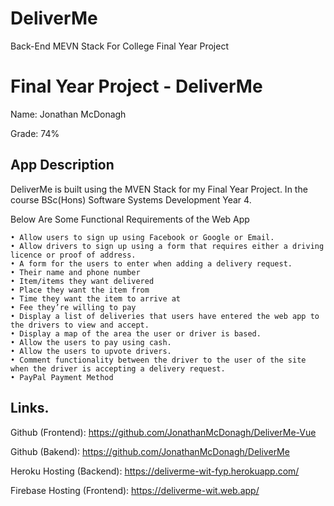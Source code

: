 # DeliverMe
Back-End MEVN Stack For College Final Year Project

# Final Year Project - DeliverMe

Name: Jonathan McDonagh

Grade: 74%

## App Description
DeliverMe is built using the MVEN Stack for my Final Year Project. In the course 
BSc(Hons) Software Systems Development Year 4.

Below Are Some Functional Requirements of the Web App

    • Allow users to sign up using Facebook or Google or Email.
    • Allow drivers to sign up using a form that requires either a driving licence or proof of address.
    • A form for the users to enter when adding a delivery request.
    • Their name and phone number
    • Item/items they want delivered
    • Place they want the item from
    • Time they want the item to arrive at
    • Fee they’re willing to pay
    • Display a list of deliveries that users have entered the web app to the drivers to view and accept.
    • Display a map of the area the user or driver is based.
    • Allow the users to pay using cash.
    • Allow the users to upvote drivers.
    • Comment functionality between the driver to the user of the site when the driver is accepting a delivery request.
    • PayPal Payment Method

## Links.

Github (Frontend): https://github.com/JonathanMcDonagh/DeliverMe-Vue

Github (Bakend): https://github.com/JonathanMcDonagh/DeliverMe


Heroku Hosting (Backend): https://deliverme-wit-fyp.herokuapp.com/

Firebase Hosting (Frontend): https://deliverme-wit.web.app/
